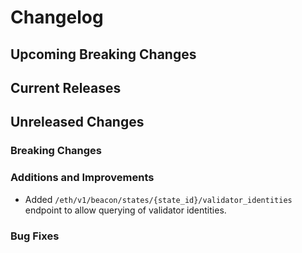 # Changelog

## Upcoming Breaking Changes

## Current Releases

## Unreleased Changes

### Breaking Changes

### Additions and Improvements
- Added `/eth/v1/beacon/states/{state_id}/validator_identities` endpoint to allow querying of validator identities.

### Bug Fixes
